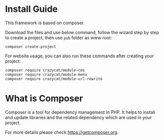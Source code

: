 # Install Guide

This framework is based on composer. 

Download the files and use below command, follow the wizard step by step to create a project, then use `pub` folder as www root:

```
composer create-project
```

For website usage, you can also run these commands after creating your project:

```
composer require crazycat/module-cms
composer require crazycat/module-menu
composer require crazycat/module-url-rewrite
```


# What is Composer

Composer is a tool for dependency management in PHP. It helps to install and update libraries and the related dependency which are used in your project.

For more details please check https://getcomposer.org.
